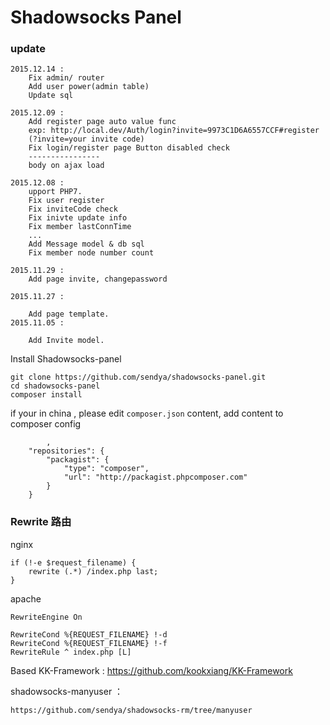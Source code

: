 Shadowsocks Panel
===================

### update
```
2015.12.14 : 
	Fix admin/ router
	Add user power(admin table)
	Update sql

2015.12.09 : 
	Add register page auto value func
	exp: http://local.dev/Auth/login?invite=9973C1D6A6557CCF#register
	(?invite=your invite code)
	Fix login/register page Button disabled check
	----------------
	body on ajax load

2015.12.08 : 
	upport PHP7.
	Fix user register
	Fix inviteCode check
	Fix inivte update info
	Fix member lastConnTime
	...
	Add Message model & db sql
	Fix member node number count

2015.11.29 :
	Add page invite, changepassword

2015.11.27 :

	Add page template.
2015.11.05 :

	Add Invite model. 
```

Install Shadowsocks-panel
```
git clone https://github.com/sendya/shadowsocks-panel.git
cd shadowsocks-panel
composer install

```

if your in china , please edit `composer.json` content, add content to composer config
```
		,
    "repositories": {
        "packagist": {
            "type": "composer",
            "url": "http://packagist.phpcomposer.com"
        }
    }
```

### Rewrite 路由
nginx
```
if (!-e $request_filename) {
    rewrite (.*) /index.php last;
}
```
apache
```
RewriteEngine On

RewriteCond %{REQUEST_FILENAME} !-d
RewriteCond %{REQUEST_FILENAME} !-f
RewriteRule ^ index.php [L]
```


Based KK-Framework :
https://github.com/kookxiang/KK-Framework

shadowsocks-manyuser ：
```
https://github.com/sendya/shadowsocks-rm/tree/manyuser
```
